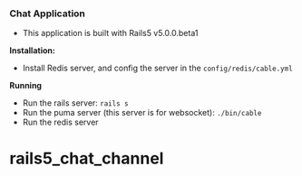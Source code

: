 ### Chat Application
- This application is built with Rails5 v5.0.0.beta1

**Installation:**  
- Install Redis server, and config the server in the `config/redis/cable.yml`

**Running**  
- Run the rails server: `rails s`
- Run the puma server (this server is for websocket): `./bin/cable`
- Run the redis server
# rails5_chat_channel
